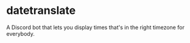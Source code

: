 # datetranslate
A Discord bot that lets you display times that's in the right timezone for everybody.
